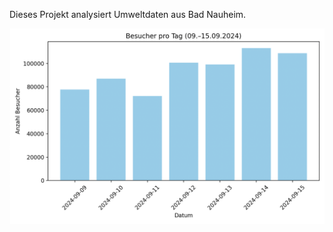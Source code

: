 Dieses Projekt analysiert Umweltdaten aus Bad Nauheim.

![Man sieht hier die Aufentahltsdauer in einem gewissen Zeitraum](Images/Aufenthalt.png)